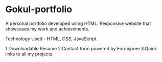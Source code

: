 # Gokul-portfolio
A personal portfolio developed using HTML. Responsive website that showcases my work and achievements.

Technology Used - HTML, CSS, JavaScript.

1.Downloadable Resume
2.Contact form powered by Formspree
3.Quick links to all my projects.
